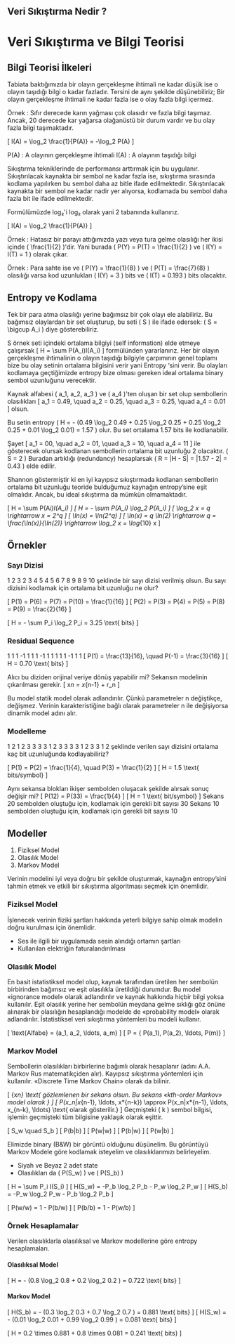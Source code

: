 ## Veri Sıkıştırma Nedir ?

# Veri Sıkıştırma ve Bilgi Teorisi

## Bilgi Teorisi İlkeleri

Tabiata baktığımızda bir olayın gerçekleşme ihtimali ne kadar düşük ise o olayın taşıdığı bilgi
o kadar fazladır. Tersini de aynı şekilde düşünebiliriz; Bir olayın gerçekleşme ihtimali ne
kadar fazla ise o olay fazla bilgi içermez.

Örnek : Sıfır derecede karın yağması çok olasıdır ve fazla bilgi taşımaz. Ancak, 20 derecede
kar yağarsa olağanüstü bir durum vardır ve bu olay fazla bilgi taşımaktadır.

\[
I(A) = \log_2 \frac{1}{P(A)} = -\log_2 P(A)
\]

P(A) : A olayının gerçekleşme ihtimali
I(A) : A olayının taşıdığı bilgi

Sıkıştırma tekniklerinde de performansı arttırmak için bu uygulanır. Sıkıştırılacak kaynakta
bir sembol ne kadar fazla ise, sıkıştırma sırasında kodlama yapılırken bu sembol daha az bitle
ifade edilmektedir. Sıkıştırılacak kaynakta bir sembol ne kadar nadir yer alıyorsa, kodlamada
bu sembol daha fazla bit ile ifade edilmektedir.

Formülümüzde log₂'i log₂ olarak yani 2 tabanında kullanırız.

\[
I(A) = \log_2 \frac{1}{P(A)}
\]

Örnek : Hatasız bir parayı attığımızda yazı veya tura gelme olasılığı her ikisi içinde \( \frac{1}{2} \)'dir.
Yani burada \( P(Y) = P(T) = \frac{1}{2} \) ve \( I(Y) = I(T) = 1 \) olarak çıkar.

Örnek : Para sahte ise ve \( P(Y) = \frac{1}{8} \) ve \( P(T) = \frac{7}{8} \) olasılığı varsa kod uzunlukları
\( I(Y) = 3 \) bits ve \( I(T) = 0.193 \) bits olacaktır.

## Entropy ve Kodlama

Tek bir para atma olasılığı yerine bağımsız bir çok olayı ele alabiliriz. Bu bağımsız olaylardan bir
set oluşturup, bu seti \( S \) ile ifade edersek: \( S = \bigcup A_i \) diye gösterebiliriz.

S örnek seti içindeki ortalama bilgiyi (self information) elde etmeye çalışırsak
\[ H = \sum P(A_i)I(A_i) \] formülünden yararlanırız. Her bir olayın gerçekleşme ihtimalinin o olayın taşıdığı bilgiyle
çarpımının genel toplamı bize bu olay setinin ortalama bilgisini verir yani Entropy ‘sini verir.
Bu olayları kodlamaya geçtiğimizde entropy bize olması gereken ideal ortalama binary sembol
uzunluğunu verecektir.

Kaynak alfabesi \( a_1, a_2, a_3 \) ve \( a_4 \)'ten oluşan bir set olup sembollerin olasılıkları
\[ a_1 = 0.49, \quad a_2 = 0.25, \quad a_3 = 0.25, \quad a_4 = 0.01 \] olsun.

Bu setin entropy \( H = - (0.49 \log_2 0.49 + 0.25 \log_2 0.25 + 0.25 \log_2 0.25 + 0.01 \log_2 0.01) = 1.57 \) olur.
Bu set ortalama 1.57 bits ile kodlanabilir.

Şayet
\[ a_1 = 00, \quad a_2 = 01, \quad a_3 = 10, \quad a_4 = 11 \] ile gösterecek olursak kodlanan sembollerin ortalama bit
uzunluğu 2 olacaktır. \( S = 2 \)
Buradan artıklığı (redundancy) hesaplarsak \( R = |H - S| = |1.57 - 2| = 0.43 \) elde edilir.

Shannon göstermiştir ki en iyi kayıpsız sıkıştırmada kodlanan sembollerin ortalama bit
uzunluğu teoride bulduğumuz kaynağın entropy’sine eşit olmalıdır. Ancak, bu ideal sıkıştırma
da mümkün olmamaktadır.

\[
H = \sum P(A*i)I(A_i)
\]
\[ H = - \sum P(A_i) \log_2 P(A_i) \]
\[ \log_2 x = q \rightarrow x = 2^q \]
\[ \ln(x) = \ln(2^q) \]
\[ \ln(x) = q \ln(2) \rightarrow q = \frac{\ln(x)}{\ln(2)} \rightarrow \log_2 x = \log*{10} x \]

## Örnekler

### Sayı Dizisi

1 2 3 2 3 4 5 4 5 6 7 8 9 8 9 10 şeklinde bir sayı dizisi verilmiş olsun. Bu sayı dizisini kodlamak
için ortalama bit uzunluğu ne olur?

\[ P(1) = P(6) = P(7) = P(10) = \frac{1}{16} \]
\[ P(2) = P(3) = P(4) = P(5) = P(8) = P(9) = \frac{2}{16} \]

\[ H = - \sum P_i \log_2 P_i = 3.25 \text{ bits} \]

### Residual Sequence

1 1 1 -1 1 1 1 -1 1 1 1 1 1 -1 1 1
\[ P(1) = \frac{13}{16}, \quad P(-1) = \frac{3}{16} \]
\[ H = 0.70 \text{ bits} \]

Alıcı bu diziden orijinal veriye dönüş yapabilir mi?
Sekansın modelinin çıkarılması gerekir.
\[ x*n = x*{n-1} + r_n \]

Bu model statik model olarak adlandırılır. Çünkü parametreler n değiştikçe, değişmez.
Verinin karakteristiğine bağlı olarak parametreler n ile değişiyorsa dinamik model adını alır.

### Modelleme

1 2 1 2 3 3 3 3 1 2 3 3 3 3 1 2 3 3 1 2 şeklinde verilen sayı dizisini ortalama kaç bit uzunluğunda
kodlayabiliriz?

\[ P(1) = P(2) = \frac{1}{4}, \quad P(3) = \frac{1}{2} \]
\[ H = 1.5 \text{ bits/symbol} \]

Aynı sekansa blokları ikişer sembolden oluşacak şekilde alırsak sonuç değişir mi?
\[ P(12) = P(33) = \frac{1}{4} \]
\[ H = 1 \text{ bit/symbol} \]
Sekans 20 sembolden oluştuğu için, kodlamak için gerekli bit sayısı 30
Sekans 10 sembolden oluştuğu için, kodlamak için gerekli bit sayısı 10

## Modeller

1. Fiziksel Model
2. Olasılık Model
3. Markov Model

Verinin modelini iyi veya doğru bir şekilde oluşturmak, kaynağın entropy’sini tahmin etmek ve etkili
bir sıkıştırma algoritması seçmek için önemlidir.

### Fiziksel Model

İşlenecek verinin fiziki şartları hakkında yeterli bilgiye sahip olmak modelin doğru kurulması için önemlidir.

- Ses ile ilgili bir uygulamada sesin alındığı ortamın şartları
- Kullanılan elektriğin faturalandırılması

### Olasılık Model

En basit istatistiksel model olup, kaynak tarafından üretilen her sembolün birbirinden bağımsız ve eşit
olasılıkla üretildiği durumdur. Bu model «ignorance model» olarak adlandırılır ve kaynak hakkında
hiçbir bilgi yoksa kullanılır.
Eşit olasılık yerine her sembolün meydana gelme sıklığı göz önüne alınarak bir olasılığın hesaplandığı
modelde de «probability model» olarak adlandırılır. İstatistiksel veri sıkıştırma yöntemleri bu modeli
kullanır.

\[
\text{Alfabe} = \{a_1, a_2, \ldots, a_m\}
\]
\[
P = \{ P(a_1), P(a_2), \ldots, P(m)\}
\]

### Markov Model

Sembollerin olasılıkları birbirlerine bağımlı olarak hesaplanır (adını A.A. Markov Rus matematikçiden alır).
Kayıpsız sıkıştırma yöntemleri için kullanılır.
«Discrete Time Markov Chain» olarak da bilinir.

\[
\{x*n\} \text{ gözlemlenen bir sekans olsun. Bu sekans «kth-order Markov» model olarak }
\]
\[
P(x_n|x*{n-1}, \ldots, x*{n-k}) \approx P(x_n|x*{n-1}, \ldots, x\_{n-k}, \ldots) \text{ olarak gösterilir.}
\]
Geçmişteki \( k \) sembol bilgisi, işlemin geçmişteki tüm bilgisine yaklaşık olarak eşittir.

\[ S_w \quad S_b \]
\[ P(b|b) \]
\[ P(w|w) \]
\[ P(b|w) \]
\[ P(w|b) \]

Elimizde binary (B&W) bir görüntü olduğunu düşünelim. Bu görüntüyü Markov Modele göre kodlamak isteyelim
ve olasılıklarımızı belirleyelim.

- Siyah ve Beyaz 2 adet state
- Olasılıkları da \( P(S_w) \) ve \( P(S_b) \)

\[ H = \sum P_i I(S_i) \]
\[ H(S_w) = -P_b \log_2 P_b - P_w \log_2 P_w \]
\[ H(S_b) = -P_w \log_2 P_w - P_b \log_2 P_b \]

\[ P(w/w) = 1 - P(b/w) \]
\[ P(b/b) = 1 - P(w/b) \]

### Örnek Hesaplamalar

Verilen olasılıklarla olasılıksal ve Markov modellerine göre entropy hesaplamaları.

#### Olasılıksal Model

\[ H = - (0.8 \log_2 0.8 + 0.2 \log_2 0.2 ) = 0.722 \text{ bits} \]

#### Markov Model

\[ H(S_b) = - (0.3 \log_2 0.3 + 0.7 \log_2 0.7 ) = 0.881 \text{ bits} \]
\[ H(S_w) = - (0.01 \log_2 0.01 + 0.99 \log_2 0.99 ) = 0.081 \text{ bits} \]

\[ H = 0.2 \times 0.881 + 0.8 \times 0.081 = 0.241 \text{ bits} \]
